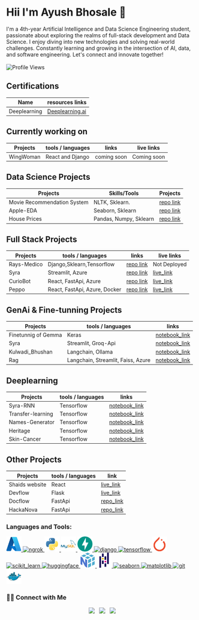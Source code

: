 # Hii I'm Ayush Bhosale <span class="wave">👋</span>
I'm a 4th-year Artificial Intelligence and Data Science Engineering student, passionate about exploring the realms of full-stack development and Data Science. I enjoy diving into new technologies and solving real-world challenges. Constantly learning and growing in the intersection of AI, data, and software engineering. Let's connect and innovate together!
<br>
<br>
![Profile Views](https://komarev.com/ghpvc/?username=AyushBhosale)

## Certifications
| Name                      | resources links                           | 
| ------------------------- | ----------------------------------------- | 
| Deeplearning             | [Deeplearning.ai](https://www.deeplearning.ai/) | 

## Currently working on 
| Projects                  | tools / languages                         | links                                                               | live links                                                | 
| ------------------------- | ----------------------------------------- | ------------------------------------------------------------------  | --------------------------------------------------------- |
| WingWoman                   | React and Django                  | coming soon              | Coming soon                                              |
                            

## Data Science Projects
|  Projects                     | Skills/Tools                                   | Projects                                                             |
|------------------------------|------------------------------------------------|---------------------------------------------------------------------|
| Movie Recommendation System            |NLTK, Sklearn.         | [repo link](https://github.com/AyushBhosale/MovieRecomendationSystem )                                                   |
| Apple-EDA             | Seaborn, Sklearn                                  | [repo link](https://github.com/AyushBhosale/Apple-EDA)                                                   |     
| House Prices             | Pandas, Numpy, Sklearn                                 | [repo link](https://github.com/AyushBhosale/HousePrices)                                                   |     

## Full Stack Projects

| Projects                  | tools / languages                         | links                                                               | live links                                                | 
| ------------------------- | ----------------------------------------- | ------------------------------------------------------------------  | --------------------------------------------------------- |
| Rays-Medico              | Django,Sklearn,Tensorflow                  | [repo link](https://github.com/Rays-Medico/raysWebsite)             | Not Deployed          |  
| Syra               | Streamlit, Azure                  | [repo link](https://github.com/AyushBhosale/Syra)                                              |[live_link](https://syra-gfe2b6hcchcpbsha.canadacentral-01.azurewebsites.net/)                       |
| CurioBot               | React, FastApi, Azure                 | [repo link]()                                              |[live_link](https://youtu.be/wFK7jofEwAY?si=1FdNPsEiY3q2H3we)                       |
| Peppo               | React, FastApi, Azure, Docker                  | [repo link](https://github.com/AyushBhosale/challengePepo)                                              |[live_link](https://frontend-pepo-latest.onrender.com)                       |

## GenAi & Fine-tunning Projects
| Projects                  | tools / languages                         | links                                                               | 
| ------------------------- | ----------------------------------------- | ------------------------------------------------------------------  |
| Finetunnig of Gemma            | Keras                 | [notebook_link](https://github.com/Rays-Medico/finetunningGemma)             |
| Syra            | Streamlit, Groq-Api                 | [notebook_link](https://github.com/AyushBhosale/Syra)             |
| Kulwadi_Bhushan            | Langchain, Ollama                 | [notebook_link](https://www.kaggle.com/code/ayushbhosale/kulwadi-bhushan)             |
| Rag                         | Langchain, Streamlit, Faiss, Azure |        [notebook_link](https://github.com/AyushBhosale/Rag)|

## Deeplearning 
| Projects                  | tools / languages                         | links                                                               | 
| ------------------------- | ----------------------------------------- | ------------------------------------------------------------------  |
| Syra-RNN                         | Tensorflow |        [notebook_link](https://www.kaggle.com/code/ayushbhosale/chatbotfinal)|
| Transfer-learning                         | Tensorflow |        [notebook_link](https://www.kaggle.com/code/ayushbhosale/transfer-learning/edit)|
| Names-Generator| Tensorflow | [notebook_link](https://www.kaggle.com/code/ayushbhosale/name-generator/edit)|
| Heritage | Tensorflow | [notebook_link](https://www.kaggle.com/code/ayushbhosale/paper-indian-heritage)
| Skin-Cancer | Tensorflow | [notebook_link](https://www.kaggle.com/code/ayushbhosale/skin-cancer-with-tensorflow-and-cnn/edit)


## Other Projects

| Projects | tools / languages | link |
|----------|-------------------|------ |
| Shaids website | React | [live_link](https://shaids-dmce.vercel.app/) |
| Devflow | Flask | [live_link](https://devflow-sepia.vercel.app) |
| Docflow | FastApi | [repo_link](https://github.com/FSfarhaan/Devflow_Err6.0) |
| HackaNova | FastApi | [repo_link](https://github.com/FSfarhaan/Hackanova) |

<h3 align="left">Languages and Tools:</h3>
<p align="left"> 
  <!-- Cloud -->
  <a href="https://azure.microsoft.com/en-in/" target="_blank" rel="noreferrer"> 
    <img src="https://raw.githubusercontent.com/devicons/devicon/master/icons/azure/azure-original.svg" alt="azure" width="40" height="40"/> 
  </a>
  <a href="https://ngrok.com/" target="_blank" rel="noreferrer"> 
    <img src="https://avatars.githubusercontent.com/u/1549991?s=200&v=4" alt="ngrok" width="40" height="40"/> 
  </a>

  <!-- Languages -->
  <a href="https://www.python.org" target="_blank" rel="noreferrer"> 
    <img src="https://raw.githubusercontent.com/devicons/devicon/master/icons/python/python-original.svg" alt="python" width="40" height="40"/> 
  </a>
  <a href="https://www.mysql.com/" target="_blank" rel="noreferrer"> 
    <img src="https://raw.githubusercontent.com/devicons/devicon/master/icons/mysql/mysql-original-wordmark.svg" alt="mysql" width="40" height="40"/> 
  </a>


  <!-- Frameworks -->
  <a href="https://fastapi.tiangolo.com/" target="_blank" rel="noreferrer"> 
    <img src="https://raw.githubusercontent.com/devicons/devicon/master/icons/fastapi/fastapi-original.svg" alt="fastapi" width="40" height="40"/> 
  </a>
  <a href="https://www.djangoproject.com/" target="_blank" rel="noreferrer"> 
    <img src="https://cdn.worldvectorlogo.com/logos/django.svg" alt="django" width="40" height="40"/> 
  </a>

  <!-- AI/ML -->
  <a href="https://www.tensorflow.org/" target="_blank" rel="noreferrer"> 
    <img src="https://www.vectorlogo.zone/logos/tensorflow/tensorflow-icon.svg" alt="tensorflow" width="40" height="40"/> 
  </a>
  <a href="https://pytorch.org/" target="_blank" rel="noreferrer"> 
    <img src="https://raw.githubusercontent.com/devicons/devicon/master/icons/pytorch/pytorch-original.svg" alt="pytorch" width="40" height="40"/> 
  </a>
  <a href="https://scikit-learn.org/" target="_blank" rel="noreferrer"> 
    <img src="https://upload.wikimedia.org/wikipedia/commons/0/05/Scikit_learn_logo_small.svg" alt="scikit_learn" width="40" height="40"/> 
  </a>
  <a href="https://huggingface.co/" target="_blank" rel="noreferrer"> 
    <img src="https://huggingface.co/front/assets/huggingface_logo-noborder.svg" alt="huggingface" width="40" height="40"/> 
  </a>

  <!-- Data Science -->
  <a href="https://numpy.org/" target="_blank" rel="noreferrer"> 
    <img src="https://raw.githubusercontent.com/devicons/devicon/master/icons/numpy/numpy-original.svg" alt="numpy" width="40" height="40"/> 
  </a>
  <a href="https://pandas.pydata.org/" target="_blank" rel="noreferrer"> 
    <img src="https://raw.githubusercontent.com/devicons/devicon/master/icons/pandas/pandas-original.svg" alt="pandas" width="40" height="40"/> 
  </a>
  <a href="https://seaborn.pydata.org/" target="_blank" rel="noreferrer"> 
    <img src="https://seaborn.pydata.org/_images/logo-mark-lightbg.svg" alt="seaborn" width="40" height="40"/> 
  </a>
  <a href="https://matplotlib.org/" target="_blank" rel="noreferrer"> 
    <img src="https://matplotlib.org/_static/images/logo2.svg" alt="matplotlib" width="40" height="40"/> 
  </a>

  <!-- Tools -->
  <a href="https://git-scm.com/" target="_blank" rel="noreferrer"> 
    <img src="https://www.vectorlogo.zone/logos/git-scm/git-scm-icon.svg" alt="git" width="40" height="40"/> 
  </a>
  <a href="https://www.docker.com/" target="_blank" rel="noreferrer"> 
    <img src="https://raw.githubusercontent.com/devicons/devicon/master/icons/docker/docker-original.svg" alt="docker" width="40" height="40"/> 
  </a>
</p>


<h3> 🤝🏻 Connect with Me </h3>
<p align="center">
&nbsp; <a href="https://www.instagram.com/ayush._.bhosale/" target="_blank" rel="noopener noreferrer"><img src="https://img.icons8.com/nolan/64/instagram-new.png" width="50" /></a>  
&nbsp; <a href="mailto:ayushbhosale7997@gmail.com" target="_blank" rel="noopener noreferrer"><img src="https://img.icons8.com/nolan/64/new-post.png"  width="50" /></a>
&nbsp; <a href="https://www.linkedin.com/in/ayush-bhosale-207ba7250/" target="_blank" rel="noopener noreferrer"><img src="https://img.icons8.com/nolan/64/linkedin.png" width="50" /></a>
